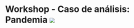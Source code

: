 # Workshop - Caso de análisis: Pandemia   <img src="https://img.icons8.com/dusk/48/000000/coronavirus.png"/>
